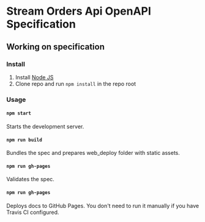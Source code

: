 # Stream Orders Api OpenAPI Specification

## Working on specification
### Install

1. Install [Node JS](https://nodejs.org/)
2. Clone repo and run `npm install` in the repo root

### Usage

#### `npm start`
Starts the development server.

#### `npm run build`
Bundles the spec and prepares web_deploy folder with static assets.

#### `npm run gh-pages`
Validates the spec.

#### `npm run gh-pages`
Deploys docs to GitHub Pages. You don't need to run it manually if you have Travis CI configured.
